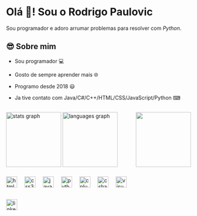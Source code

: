 <h1 align="left">Olá 👋!  Sou o Rodrigo Paulovic</h1>

Sou programador e adoro arrumar problemas para resolver com _Python_.

###

<h2> 😎 Sobre mim </h2>

- Sou programador 💻

- Gosto de sempre aprender mais 🌐

- Programo desde 2018 😃

- Ja tive contato com Java/C#/C++/HTML/CSS/JavaScript/Python ⌨

<br clear="both">

<div align="left">
  <img src="https://github-readme-stats.vercel.app/api?username=RodinPaulovic&hide_title=false&hide_rank=false&show_icons=true&include_all_commits=true&count_private=true&disable_animations=false&theme=github_dark&locale=en&hide_border=false" height="150" alt="stats graph"  />
  <img src="https://github-readme-stats.vercel.app/api/top-langs?username=RodinPaulovic&locale=en&hide_title=false&layout=compact&card_width=320&langs_count=10&theme=github_dark&hide_border=false" height="150" alt="languages graph"  />
  <img align="right" height="150" src="https://cdn.discordapp.com/attachments/771372660599816222/1312605782029897778/giphy.gif?ex=674dc3a5&is=674c7225&hm=356f1702a0383c377ad30f57c531e6e106eaba724ad866da632bbb972a6a2392&"  />
</div>

###

<div align="left">
  <img src="https://cdn.jsdelivr.net/gh/devicons/devicon/icons/html5/html5-original.svg" height="30" alt="html5 logo"  />
  <img width="12" />
  <img src="https://cdn.jsdelivr.net/gh/devicons/devicon/icons/css3/css3-original.svg" height="30" alt="css3 logo"  />
  <img width="12" />
  <img src="https://cdn.jsdelivr.net/gh/devicons/devicon/icons/javascript/javascript-original.svg" height="30" alt="javascript logo"  />
  <img width="12" />
  <img src="https://cdn.jsdelivr.net/gh/devicons/devicon/icons/python/python-original.svg" height="30" alt="python logo"  />
  <img width="12" />
  <img src="https://cdn.jsdelivr.net/gh/devicons/devicon/icons/cplusplus/cplusplus-original.svg" height="30" alt="cplusplus logo"  />
  <img width="12" />
  <img src="https://cdn.jsdelivr.net/gh/devicons/devicon/icons/csharp/csharp-original.svg" height="30" alt="csharp logo"  />
  <img width="12" />
  <img src="https://cdn.jsdelivr.net/gh/devicons/devicon/icons/visualstudio/visualstudio-plain.svg" height="30" alt="visualstudio logo"  />
</div>

##

<div align="left">
  <a href="https://www.linkedin.com/in/rodrigo-paulovic/" target="_blank">
    <img src="https://img.shields.io/static/v1?message=LinkedIn&logo=linkedin&label=&color=0077B5&logoColor=white&labelColor=&style=for-the-badge" height="30" alt="linkedin logo"  />
  </a>
</div>

###

  
